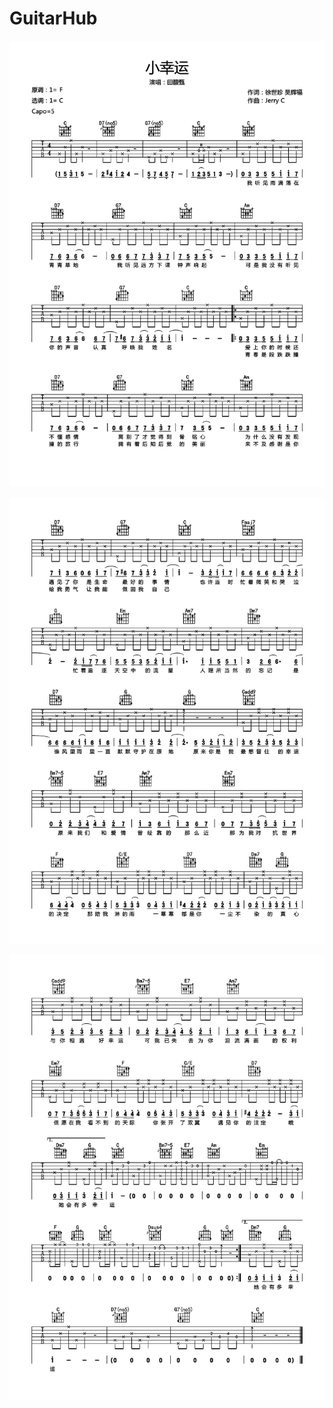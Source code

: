 # GuitarHub

![田馥甄_小幸运](./小幸运吉他谱_田馥甄Hebe_C调简单版高清弹唱谱_0.jpg)

![田馥甄_小幸运](./小幸运吉他谱_田馥甄Hebe_C调简单版高清弹唱谱_1.jpg)

![田馥甄_小幸运](./小幸运吉他谱_田馥甄Hebe_C调简单版高清弹唱谱_2.jpg)